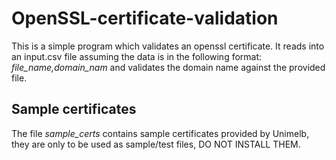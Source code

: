 # OpenSSL-certificate-validation
This is a simple program which validates an openssl certificate.
It reads into an input.csv file assuming the data is in the following format: *file_name,domain_nam* and validates the domain name against the provided file.

## Sample certificates
The file *sample_certs* contains sample certificates provided by Unimelb, they are only to be used as sample/test files, DO NOT INSTALL THEM.
